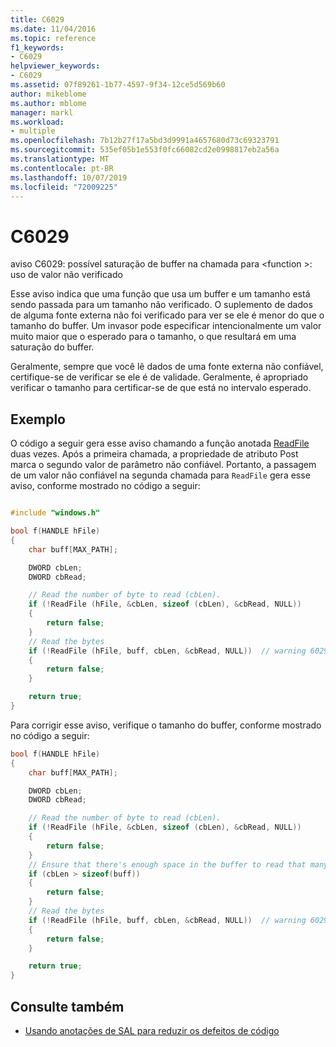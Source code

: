 ```yaml
---
title: C6029
ms.date: 11/04/2016
ms.topic: reference
f1_keywords:
- C6029
helpviewer_keywords:
- C6029
ms.assetid: 07f89261-1b77-4597-9f34-12ce5d569b60
author: mikeblome
ms.author: mblome
manager: markl
ms.workload:
- multiple
ms.openlocfilehash: 7b12b27f17a5bd3d9991a4657680d73c69323791
ms.sourcegitcommit: 535ef05b1e553f0fc66082cd2e0998817eb2a56a
ms.translationtype: MT
ms.contentlocale: pt-BR
ms.lasthandoff: 10/07/2019
ms.locfileid: "72009225"
---
```

# <a name="c6029"></a>C6029

aviso C6029: possível saturação de buffer na chamada para \<function >: uso de valor não verificado

Esse aviso indica que uma função que usa um buffer e um tamanho está sendo passada para um tamanho não verificado. O suplemento de dados de alguma fonte externa não foi verificado para ver se ele é menor do que o tamanho do buffer. Um invasor pode especificar intencionalmente um valor muito maior que o esperado para o tamanho, o que resultará em uma saturação do buffer.

Geralmente, sempre que você lê dados de uma fonte externa não confiável, certifique-se de verificar se ele é de validade. Geralmente, é apropriado verificar o tamanho para certificar-se de que está no intervalo esperado.

## <a name="example"></a>Exemplo

O código a seguir gera esse aviso chamando a função anotada [ReadFile](https://docs.microsoft.com/windows/desktop/api/fileapi/nf-fileapi-readfile) duas vezes. Após a primeira chamada, a propriedade de atributo Post marca o segundo valor de parâmetro não confiável. Portanto, a passagem de um valor não confiável na segunda chamada para `ReadFile` gera esse aviso, conforme mostrado no código a seguir:

```cpp

#include "windows.h"

bool f(HANDLE hFile)
{
    char buff[MAX_PATH];

    DWORD cbLen;
    DWORD cbRead;

    // Read the number of byte to read (cbLen).
    if (!ReadFile (hFile, &cbLen, sizeof (cbLen), &cbRead, NULL))
    {
        return false;
    }
    // Read the bytes
    if (!ReadFile (hFile, buff, cbLen, &cbRead, NULL))  // warning 6029
    {
        return false;
    }

    return true;
}
```

Para corrigir esse aviso, verifique o tamanho do buffer, conforme mostrado no código a seguir:

```cpp
bool f(HANDLE hFile)
{
    char buff[MAX_PATH];

    DWORD cbLen;
    DWORD cbRead;

    // Read the number of byte to read (cbLen).
    if (!ReadFile (hFile, &cbLen, sizeof (cbLen), &cbRead, NULL))
    {
        return false;
    }
    // Ensure that there's enough space in the buffer to read that many bytes.
    if (cbLen > sizeof(buff))
    {
        return false;
    }
    // Read the bytes
    if (!ReadFile (hFile, buff, cbLen, &cbRead, NULL))  // warning 6029
    {
        return false;
    }

    return true;
}
```

## <a name="see-also"></a>Consulte também

- [Usando anotações de SAL para reduzir os defeitos de código](using-sal-annotations-to-reduce-c-cpp-code-defects.md)